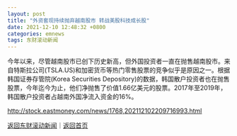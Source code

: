 ```yaml
---
layout: post
title: "外资套现持续抛弃越南股市 转战美股科技成长股"
date: 2021-12-10 12:48:32 +0800
categories: emnews
tags: 东财滚动新闻
---
```


今年以来，尽管越南股市已创下历史新高，但外国投资者一直在抛售越南股市。来自特斯拉公司(TSLA.US)和加密货币等热门零售股票的竞争似乎是原因之一。根据韩国证券存管院(Korea Securities Depository)的数据，韩国散户投资者也在抛售股票，今年迄今为止，他们净抛售了价值1.66亿美元的股票。2017年至2019年，韩国散户投资者占越南外国净流入资金的16%。

<http://stock.eastmoney.com/news/1768,202112102209716993.html>

[返回东财滚动新闻](//finews.withounder.com/emnews/)｜[返回首页](//finews.withounder.com/)